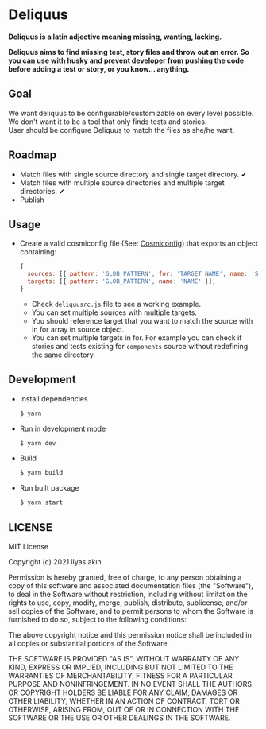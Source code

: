 # Deliquus

**Deliquus is a latin adjective meaning missing, wanting, lacking.**

**Deliquus aims to find missing test, story files and throw out an error. So you can use with husky and prevent developer from pushing the code before adding a test or story, or you know... anything.**

## Goal

We want deliquus to be configurable/customizable on every level possible.  
We don't want it to be a tool that only finds tests and stories.  
User should be configure Deliquus to match the files as she/he want.

## Roadmap

- Match files with single source directory and single target directory. ✔
- Match files with multiple source directories and multiple target directories. ✔
- Publish

## Usage

- Create a valid cosmiconfig file (See: [Cosmiconfig](https://github.com/davidtheclark/cosmiconfig#cosmiconfig)) that exports an object containing:
  ```javascript
  {
    sources: [{ pattern: 'GLOB_PATTERN', for: 'TARGET_NAME', name: 'SOURCE_NAME' }],
    targets: [{ pattern: 'GLOB_PATTERN', name: 'NAME' }],
  }
  ```
  - Check `deliquusrc.js` file to see a working example.
  - You can set multiple sources with multiple targets.
  - You should reference target that you want to match the source with in for array in source object.
  - You can set multiple targets in for. For example you can check if stories and tests existing for `components` source without redefining the same directory.

## Development

- Install dependencies

  ```bash
  $ yarn
  ```

- Run in development mode

  ```bash
  $ yarn dev
  ```

- Build

  ```bash
  $ yarn build
  ```

- Run built package

  ```bash
  $ yarn start
  ```

## LICENSE

MIT License

Copyright (c) 2021 ilyas akın

Permission is hereby granted, free of charge, to any person obtaining a copy
of this software and associated documentation files (the "Software"), to deal
in the Software without restriction, including without limitation the rights
to use, copy, modify, merge, publish, distribute, sublicense, and/or sell
copies of the Software, and to permit persons to whom the Software is
furnished to do so, subject to the following conditions:

The above copyright notice and this permission notice shall be included in all
copies or substantial portions of the Software.

THE SOFTWARE IS PROVIDED "AS IS", WITHOUT WARRANTY OF ANY KIND, EXPRESS OR
IMPLIED, INCLUDING BUT NOT LIMITED TO THE WARRANTIES OF MERCHANTABILITY,
FITNESS FOR A PARTICULAR PURPOSE AND NONINFRINGEMENT. IN NO EVENT SHALL THE
AUTHORS OR COPYRIGHT HOLDERS BE LIABLE FOR ANY CLAIM, DAMAGES OR OTHER
LIABILITY, WHETHER IN AN ACTION OF CONTRACT, TORT OR OTHERWISE, ARISING FROM,
OUT OF OR IN CONNECTION WITH THE SOFTWARE OR THE USE OR OTHER DEALINGS IN THE
SOFTWARE.
